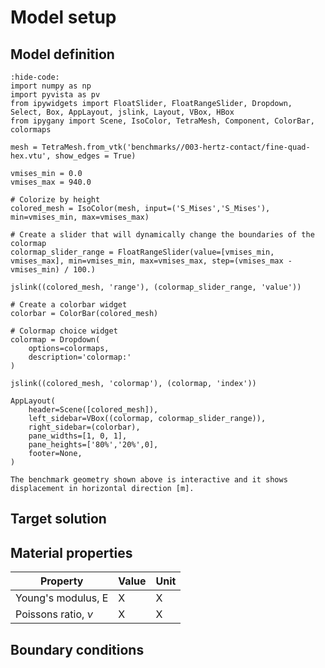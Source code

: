 # Model setup

## Model definition

```{jupyter-execute}
:hide-code:
import numpy as np
import pyvista as pv
from ipywidgets import FloatSlider, FloatRangeSlider, Dropdown, Select, Box, AppLayout, jslink, Layout, VBox, HBox
from ipygany import Scene, IsoColor, TetraMesh, Component, ColorBar, colormaps

mesh = TetraMesh.from_vtk('benchmarks//003-hertz-contact/fine-quad-hex.vtu', show_edges = True)

vmises_min = 0.0
vmises_max = 940.0

# Colorize by height
colored_mesh = IsoColor(mesh, input=('S_Mises','S_Mises'), min=vmises_min, max=vmises_max)

# Create a slider that will dynamically change the boundaries of the colormap
colormap_slider_range = FloatRangeSlider(value=[vmises_min, vmises_max], min=vmises_min, max=vmises_max, step=(vmises_max - vmises_min) / 100.)

jslink((colored_mesh, 'range'), (colormap_slider_range, 'value'))

# Create a colorbar widget
colorbar = ColorBar(colored_mesh)

# Colormap choice widget
colormap = Dropdown(
    options=colormaps,
    description='colormap:'
)

jslink((colored_mesh, 'colormap'), (colormap, 'index'))

AppLayout(
    header=Scene([colored_mesh]),
    left_sidebar=VBox((colormap, colormap_slider_range)),
    right_sidebar=(colorbar),
    pane_widths=[1, 0, 1],
    pane_heights=['80%','20%',0],
    footer=None,
)
```

```{Tip}
The benchmark geometry shown above is interactive and it shows displacement in horizontal direction [m].
```
<!-- 
```{figure} .   /raasch.png
---
width: 400px
alt: Raasch challenge test
name: Raasch challenge test
---
Sketch of the Raasch challenge test (width=0.508m)
``` -->

## Target solution

## Material properties

| Property              | Value                | Unit       |
|-----------------------|----------------------|------------|
| Young's modulus, E    | X                    | X          |
| Poissons ratio, $\nu$ | X                    | X          |

## Boundary conditions
